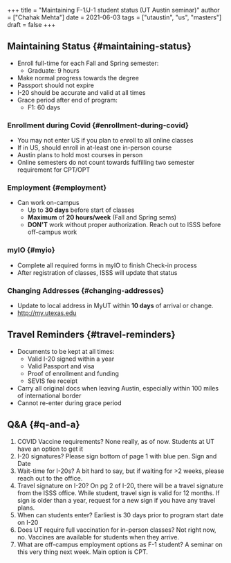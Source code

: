 +++
title = "Maintaining F-1/J-1 student status (UT Austin seminar)"
author = ["Chahak Mehta"]
date = 2021-06-03
tags = ["utaustin", "us", "masters"]
draft = false
+++

## Maintaining Status {#maintaining-status}

-   Enroll full-time for each Fall and Spring semester:
    -   Graduate: 9 hours
-   Make normal progress towards the degree
-   Passport should not expire
-   I-20 should be accurate and valid at all times
-   Grace period after end of program:
    -   F1: 60 days


### Enrollment during Covid {#enrollment-during-covid}

-   You may not enter US if you plan to enroll to all online classes
-   If in US, should enroll in at-least one in-person course
-   Austin plans to hold most courses in person
-   Online semesters do not count towards fulfilling two semester requirement for CPT/OPT


### Employment {#employment}

-   Can work on-campus
    -   Up to **30 days** before start of classes
    -   **Maximum** of **20 hours/week** (Fall and Spring sems)
    -   **DON'T** work without proper authorization. Reach out to ISSS before off-campus work


### myIO {#myio}

-   Complete all required forms in myIO to finish Check-in process
-   After registration of classes, ISSS will update that status


### Changing Addresses {#changing-addresses}

-   Update to local address in MyUT within **10 days** of arrival or change.
-   <http://my.utexas.edu>


## Travel Reminders {#travel-reminders}

-   Documents to be kept at all times:
    -   Valid I-20 signed within a year
    -   Valid Passport and visa
    -   Proof of enrollment and funding
    -   SEVIS fee receipt
-   Carry all original docs when leaving Austin, especially within 100 miles of international border
-   Cannot re-enter during grace period


## Q&A {#q-and-a}

1.  COVID Vaccine requirements?
    None really, as of now. Students at UT have an option to get it
2.  I-20 signatures?
    Please sign bottom of page 1 with blue pen. Sign and Date
3.  Wait-time for I-20s?
    A bit hard to say, but if waiting for >2 weeks, please reach out to the office.
4.  Travel signature on I-20?
    On pg 2 of I-20, there will be a travel signature from the ISSS office. While student, travel sign is valid for 12 months. If sign is older than a year, request for a new sign if you have any travel plans.
5.  When can students enter?
    Earliest is 30 days prior to program start date on I-20
6.  Does UT require full vaccination for in-person classes?
    Not right now, no. Vaccines are available for students when they arrive.
7.  What are off-campus employment options as F-1 student?
    A seminar on this very thing next week. Main option is CPT.
